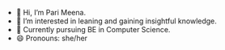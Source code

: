 - 👋 Hi, I’m Pari Meena.
- 👀 I’m interested in leaning and gaining insightful knowledge.
- 🌱 Currently pursuing BE in Computer Science.
- 😄 Pronouns: she/her

<!---
parimeena404/parimeena404 is a ✨ special ✨ repository because its `README.md` (this file) appears on your GitHub profile.
You can click the Preview link to take a look at your changes.
--->
